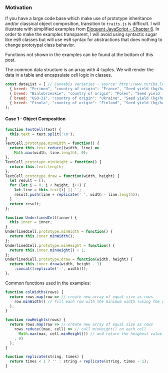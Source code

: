 ### Motivation
If you have a large code base which make use of prototype inheritance and/or 
classical object composition, transition to `traits.js` is difficult. I will illustrate
with simplified examples from 
[Eloquent JavaScript - Chapter 6](http://eloquentjavascript.net/06_object.html).
In order to make the examples transparent, I will avoid using syntactic sugar like es6
classes but will use es6 syntax for abstractions that does nothing to change
prototypal class behavior.

Functions not shown in the examples can be found at the bottom of this post.

The common data structure is an array with 4-tuples. We will render the data in a table and
encapsulate *cell* logic in classes.

```js
const dataList = [ // Cannabis varieties - source: http://www.turiba.lv/f/Latvijas_kanepju_nozre.Prieksizpete.pdf
  { breed: "Ferimon", "country of origin": "France", "Seed yield (kg/ha)": "800-900", "Plant height (cm)": "6.2" },
  { breed: "Bialobrzeskie", "country of origin": "Polen", "Seed yield (kg/ha)": "500-1,000", "Plant height (cm)": "8-9" },
  { breed: "USO-31", "country of origin": "Ukraine", "Seed yield (kg/ha)": "700-1,000", "Plant height (cm)": "3.5-7.0" },
  { breed: "Finola", "country of origin": "Finland", "Seed yield (kg/ha)": "400-1,800", "Plant height (cm)": "0.5-1.5" }
];
```

#### Case 1 - Object Composition ####


 
```js
function TextCell(text) {
  this.text = text.split('\n');
}
TextCell.prototype.minWidth = function() {
  return this.text.reduce((width, line) =>
    Math.max(width, line.length), 0);
};
TextCell.prototype.minHeight = function() {
  return this.text.length;
};
TextCell.prototype.draw = function(width, height) {
  let result = [];
  for (let i = 0; i < height; i++) {
    let line = this.text[i] || '';
    result.push(line + replicate(' ', width - line.length));
  }
  return result;
};

function UnderlinedCell(inner) {
  this.inner = inner;
}
UnderlinedCell.prototype.minWidth = function() {
  return this.inner.minWidth();
};
UnderlinedCell.prototype.minHeight = function() {
  return this.inner.minHeight() + 1;
};
UnderlinedCell.prototype.draw = function(width, height) {
  return this.inner.draw(width, height - 1)
    .concat([replicate('-', width)]);
};

```



Common functions used in the examples:
```js
function colWidths(rows) {
  return rows.map(row => // create new array of equal size as rows
    row.minWidth() // fill each row with the minimum width (using the cell's minWidth method) 
  );
}

function rowHeights(rows) {
  return rows.map(row => // create new array of equal size as rows
    rows.reduce((max, cell) => // call minHeight() on each cell
      Math.max(max, cell.minHeight()) // and return the heighest value
    , 0)
  );
}

function replicate(string, times) {
  return times < 1 ? '' : string + replicate(string, times - 1);
}
```